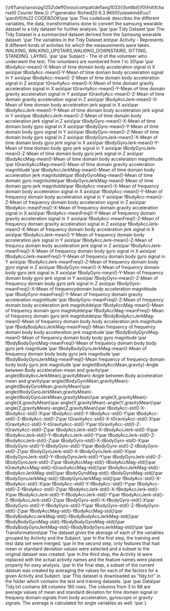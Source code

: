 {\rtf1\ansi\ansicpg1252\deff0\nouicompat\deflang1033{\fonttbl{\f0\fnil\fcharset0 Courier New;}}
{\*\generator Riched20 6.3.9600}\viewkind4\uc1 
\pard\f0\fs22 CODEBOOK\par
\par
This codebook describes the different variables, the data, transformations done to convert the samsung wearable dataset to a tidy dataset for further analysis. \par
\par
Tidy Dataset \par
The Tidy Dataset is a summarized dataset derived from the Samsung wearable dataset. \par
The variables in the Tidy Dataset are\par
Activity - Represents 6 different kinds of activites for which the measurements were taken. WALKING, WALKING_UPSTAIRS,WALKING_DOWNSTAIRS, SITTING, STANDING, LAYING. \par
\par
Subject - The id of the volunteer who underwent the test. The volunteers are numbered from 1 to 30\par
\par
tBodyAcc-mean()-X-Mean of time domain body acceleration signal in X axis\par
tBodyAcc-mean()-Y-Mean of time domain body acceleration signal in Y axis\par
tBodyAcc-mean()-Z-Mean of time domain body acceleration signal in Z axis\par
tGravityAcc-mean()-X-Mean of time domain gravity acceleration signal in X axis\par
tGravityAcc-mean()-Y-Mean of time domain gravity acceleration signal in Y axis\par
tGravityAcc-mean()-Z-Mean of time domain gravity acceleration signal in Z axis\par
tBodyAccJerk-mean()-X-Mean of time domain body acceleration jerk signal in X axis\par
tBodyAccJerk-mean()-Y-Mean of time domain body acceleration jerk signal in Y axis\par
tBodyAccJerk-mean()-Z-Mean of time domain body acceleration jerk signal in Z axis\par
tBodyGyro-mean()-X-Mean of time domain body gyro signal in X axis\par
tBodyGyro-mean()-Y-Mean of time domain body gyro signal in Y axis\par
tBodyGyro-mean()-Z-Mean of time domain body gyro signal in Z axis\par
tBodyGyroJerk-mean()-X-Mean of time domain body gyro jerk signal in X axis\par
tBodyGyroJerk-mean()-Y-Mean of time domain body gyro jerk signal in Y axis\par
tBodyGyroJerk-mean()-Z-Mean of time domain body gyro jerk signal in Z axis\par
tBodyAccMag-mean()-Mean of time domain body acceleration magnititude \par
tGravityAccMag-mean()-Mean of time domain gravity acceleration magnititude \par
tBodyAccJerkMag-mean()-Mean of time domain body acceleration jerk magnitutde\par
tBodyGyroMag-mean()-Mean of time domain gyro magnitutde\par
tBodyGyroJerkMag-mean()-Mean of time domain gyro jerk magnitutde\par
fBodyAcc-mean()-X-Mean of frequency domain body acceleration signal in X axis\par
fBodyAcc-mean()-Y-Mean of frequency domain body acceleration signal in Y axis\par
fBodyAcc-mean()-Z-Mean of frequency domain body acceleration signal in Z axis\par
fBodyAcc-meanFreq()-X-Mean of frequency domain gravity acceleration signal in X axis\par
fBodyAcc-meanFreq()-Y-Mean of frequency domain gravity acceleration signal in Y axis\par
fBodyAcc-meanFreq()-Z-Mean of frequency domain gravity acceleration signal in Z axis\par
fBodyAccJerk-mean()-X-Mean of frequency domain body acceleration jerk signal in X axis\par
fBodyAccJerk-mean()-Y-Mean of frequency domain body acceleration jerk signal in Y axis\par
fBodyAccJerk-mean()-Z-Mean of frequncy domain body acceleration jerk signal in Z axis\par
fBodyAccJerk-meanFreq()-X-Mean of frequency domain body gyro signal in X axis\par
fBodyAccJerk-meanFreq()-Y-Mean of frequency domain body gyro signal in Y axis\par
fBodyAccJerk-meanFreq()-Z-Mean of frequency domain body gyro signal in Z axis\par
fBodyGyro-mean()-X-Mean of frequency domain body gyro jerk signal in X axis\par
fBodyGyro-mean()-Y-Mean of frequency domain body gyro jerk signal in Y axis\par
fBodyGyro-mean()-Z-Mean of frequency domain body gyro jerk signal in Z axis\par
fBodyGyro-meanFreq()-X-Mean of frequencydomain body acceleration magnititude \par
fBodyGyro-meanFreq()-Y-Mean of frequency domain gravity acceleration magnititude \par
fBodyGyro-meanFreq()-Z-Mean of frequency domain body acceleration jerk magnitutde\par
fBodyAccMag-mean()-Mean of frequency domain gyro magnitutde\par
fBodyAccMag-meanFreq()-Mean of frequency domain gyro jerk magnitutde\par
fBodyBodyAccJerkMag-mean()-Mean of frequency domain body body acceleration jerk magnitude \par
fBodyBodyAccJerkMag-meanFreq()-Mean frequency of frequency domain body body acceleration jerk magnitude \par
fBodyBodyGyroMag-mean()-Mean of frequency domain body body gyro magnitude \par
fBodyBodyGyroMag-meanFreq()-Mean of frequency domain body body gyro jerk magnitude \par
fBodyBodyGyroJerkMag-mean()-Mean of frequency domain body body gyro jerk magnitude \par
fBodyBodyGyroJerkMag-meanFreq()-Mean frequency of frequency domain body body gyro jerk magnitude \par
angle(tBodyAccMean,gravity)-Angle between Body acceleration mean and gravity\par
angle(tBodyAccJerkMean),gravityMean)-Angle between Body acceleration mean and gravity\par
angle(tBodyGyroMean,gravityMean)-angle(tBodyGyroMean,gravityMean)\par
angle(tBodyGyroJerkMean,gravityMean)-angle(tBodyGyroJerkMean,gravityMean)\par
angle(X,gravityMean)-angle(X,gravityMean)\par
angle(Y,gravityMean)-angle(Y,gravityMean)\par
angle(Z,gravityMean)-angle(Z,gravityMean)\par
tBodyAcc-std()-X-tBodyAcc-std()-X\par
tBodyAcc-std()-Y-tBodyAcc-std()-Y\par
tBodyAcc-std()-Z-tBodyAcc-std()-Z\par
tGravityAcc-std()-X-tGravityAcc-std()-X\par
tGravityAcc-std()-Y-tGravityAcc-std()-Y\par
tGravityAcc-std()-Z-tGravityAcc-std()-Z\par
tBodyAccJerk-std()-X-tBodyAccJerk-std()-X\par
tBodyAccJerk-std()-Y-tBodyAccJerk-std()-Y\par
tBodyAccJerk-std()-Z-tBodyAccJerk-std()-Z\par
tBodyGyro-std()-X-tBodyGyro-std()-X\par
tBodyGyro-std()-Y-tBodyGyro-std()-Y\par
tBodyGyro-std()-Z-tBodyGyro-std()-Z\par
tBodyGyroJerk-std()-X-tBodyGyroJerk-std()-X\par
tBodyGyroJerk-std()-Y-tBodyGyroJerk-std()-Y\par
tBodyGyroJerk-std()-Z-tBodyGyroJerk-std()-Z\par
tBodyAccMag-std()-tBodyAccMag-std()\par
tGravityAccMag-std()-tGravityAccMag-std()\par
tBodyAccJerkMag-std()-tBodyAccJerkMag-std()\par
tBodyGyroMag-std()-tBodyGyroMag-std()\par
tBodyGyroJerkMag-std()-tBodyGyroJerkMag-std()\par
fBodyAcc-std()-X-fBodyAcc-std()-X\par
fBodyAcc-std()-Y-fBodyAcc-std()-Y\par
fBodyAcc-std()-Z-fBodyAcc-std()-Z\par
fBodyAccJerk-std()-X-fBodyAccJerk-std()-X\par
fBodyAccJerk-std()-Y-fBodyAccJerk-std()-Y\par
fBodyAccJerk-std()-Z-fBodyAccJerk-std()-Z\par
fBodyGyro-std()-X-fBodyGyro-std()-X\par
fBodyGyro-std()-Y-fBodyGyro-std()-Y\par
fBodyGyro-std()-Z-fBodyGyro-std()-Z\par
fBodyAccMag-std()-fBodyAccMag-std()\par
fBodyBodyAccJerkMag-std()-fBodyBodyAccJerkMag-std()\par
fBodyBodyGyroMag-std()-fBodyBodyGyroMag-std()\par
fBodyBodyGyroJerkMag-std()-fBodyBodyGyroJerkMag-std()\par
\par
Transformations\par
The dataset gives the aberage of each of the variables grouped by Activity and the Subject. \par
In the first step, the training and test data set were merged. \par
In the second step, only features that had mean or standard deviation values were selected and a subset to the original dataset was created. \par
In the third step, the Activity id were replaced with the actual activity names and the feature names were placed properly for easy analysis. \par
In the final step, a subset of the current dataset was created by averaging the values for each of the factors for a given Activity and Subject. \par
This dataset is downloaded as "tidy.txt" in the folder which contains the test and training datasets. \par
\par
Data\par
Tidy.txt contains 88 columns 180 rows. The columns from 3 to 88 are average values of mean and standard deviation for time domain signal or frequeny domain signals from body acceleration, gyroscope or gravity signals. The average is calculated for angle variables as well. \par
}
 